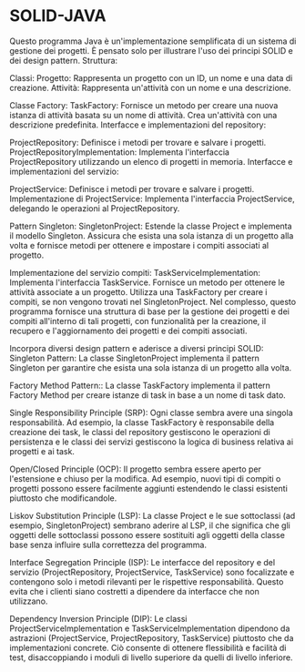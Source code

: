 # SOLID-JAVA
Questo programma Java è un'implementazione semplificata di un sistema di gestione dei progetti. È pensato solo per illustrare l'uso dei principi SOLID e dei design pattern. Struttura:

Classi:
Progetto: Rappresenta un progetto con un ID, un nome e una data di creazione.
Attività: Rappresenta un'attività con un nome e una descrizione.

Classe Factory:
TaskFactory: Fornisce un metodo per creare una nuova istanza di attività basata su un nome di attività. Crea un'attività con una descrizione predefinita.
Interfacce e implementazioni del repository:

ProjectRepository: Definisce i metodi per trovare e salvare i progetti.
ProjectRepositoryImplementation: Implementa l'interfaccia ProjectRepository utilizzando un elenco di progetti in memoria.
Interfacce e implementazioni del servizio:

ProjectService: Definisce i metodi per trovare e salvare i progetti.
Implementazione di ProjectService: Implementa l'interfaccia ProjectService, delegando le operazioni al ProjectRepository.

Pattern Singleton:
SingletonProject: Estende la classe Project e implementa il modello Singleton. Assicura che esista una sola istanza di un progetto alla volta e fornisce metodi per ottenere e impostare i compiti associati al progetto.

Implementazione del servizio compiti:
TaskServiceImplementation: Implementa l'interfaccia TaskService. Fornisce un metodo per ottenere le attività associate a un progetto. Utilizza una TaskFactory per creare i compiti, se non vengono trovati nel SingletonProject.
Nel complesso, questo programma fornisce una struttura di base per la gestione dei progetti e dei compiti all'interno di tali progetti, con funzionalità per la creazione, il recupero e l'aggiornamento dei progetti e dei compiti associati.

Incorpora diversi design pattern e aderisce a diversi principi SOLID:
Singleton Pattern:
La classe SingletonProject implementa il pattern Singleton per garantire che esista una sola istanza di un progetto alla volta.

Factory Method Pattern::
La classe TaskFactory implementa il pattern Factory Method per creare istanze di task in base a un nome di task dato.

Single Responsibility Principle  (SRP):
Ogni classe sembra avere una singola responsabilità. Ad esempio, la classe TaskFactory è responsabile della creazione dei task, le classi del repository gestiscono le operazioni di persistenza e le classi dei servizi gestiscono la logica di business relativa ai progetti e ai task.

Open/Closed Principle (OCP):
Il progetto sembra essere aperto per l'estensione e chiuso per la modifica. Ad esempio, nuovi tipi di compiti o progetti possono essere facilmente aggiunti estendendo le classi esistenti piuttosto che modificandole.

Liskov Substitution Principle (LSP):
La classe Project e le sue sottoclassi (ad esempio, SingletonProject) sembrano aderire al LSP, il che significa che gli oggetti delle sottoclassi possono essere sostituiti agli oggetti della classe base senza influire sulla correttezza del programma.

Interface Segregation Principle (ISP):
Le interfacce del repository e del servizio (ProjectRepository, ProjectService, TaskService) sono focalizzate e contengono solo i metodi rilevanti per le rispettive responsabilità. Questo evita che i clienti siano costretti a dipendere da interfacce che non utilizzano.

Dependency Inversion Principle (DIP):
Le classi ProjectServiceImplementation e TaskServiceImplementation dipendono da astrazioni (ProjectService, ProjectRepository, TaskService) piuttosto che da implementazioni concrete. Ciò consente di ottenere flessibilità e facilità di test, disaccoppiando i moduli di livello superiore da quelli di livello inferiore.
